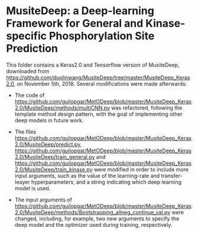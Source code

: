 # MusiteDeep: a Deep-learning Framework for General and Kinase-specific Phosphorylation Site Prediction 

This folder contains a Keras2.0 and Tensorflow version of MusiteDeep, downloaded from https://github.com/duolinwang/MusiteDeep/tree/master/MusiteDeep_Keras2.0, on November 5th, 2018. Several modifications were made afterwards:

* The code of https://github.com/guilopgar/MetODeep/blob/master/MusiteDeep_Keras2.0/MusiteDeep/methods/multiCNN.py was refactored, following the template method design pattern, with the goal of implementing other deep models in future work.

* The files https://github.com/guilopgar/MetODeep/blob/master/MusiteDeep_Keras2.0/MusiteDeep/predict.py, https://github.com/guilopgar/MetODeep/blob/master/MusiteDeep_Keras2.0/MusiteDeep/train_general.py and https://github.com/guilopgar/MetODeep/blob/master/MusiteDeep_Keras2.0/MusiteDeep/train_kinase.py were modified in order to include more input arguments, such as the value of the learning-rate and transfer-leayer hyperparameters, and a string indicating which deep learning model is used.

* The input arguments of https://github.com/guilopgar/MetODeep/blob/master/MusiteDeep_Keras2.0/MusiteDeep/methods/Bootstrapping_allneg_continue_val.py were changed, including, for example, two new arguments to specify the deep model and the optimizer used during training, respectively.
